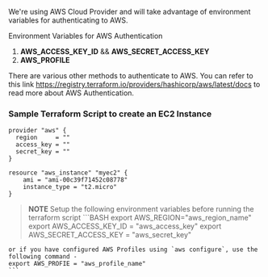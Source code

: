 We're using AWS Cloud Provider and will take advantage of environment variables for authenticating to AWS.

Environment Variables for AWS Authentication
1. **AWS_ACCESS_KEY_ID** && **AWS_SECRET_ACCESS_KEY**
2. **AWS_PROFILE**

There are various other methods to authenticate to AWS. You can refer to this link https://registry.terraform.io/providers/hashicorp/aws/latest/docs to read more about AWS Authentication.

### Sample Terraform Script to create an EC2 Instance
```TF
provider "aws" {
  region     = ""
  access_key = ""
  secret_key = ""
}

resource "aws_instance" "myec2" {
    ami = "ami-00c39f71452c08778"
    instance_type = "t2.micro"
}
```
>**NOTE** Setup the following environment variables before running the terraform script
    ```BASH
    export AWS_REGION="aws_region_name"
    export AWS_ACCESS_KEY_ID = "aws_access_key"
    export AWS_SECRET_ACCESS_KEY = "aws_secret_key"

    or if you have configured AWS Profiles using `aws configure`, use the following command -
    export AWS_PROFIE = "aws_profile_name"
    ```